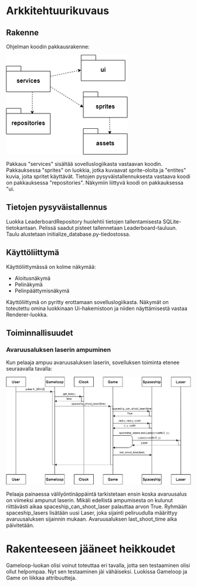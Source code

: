 # Arkkitehtuurikuvaus

## Rakenne
Ohjelman koodin pakkausrakenne:

![pakkauskaavio](https://github.com/NooraKemp/ot-harjoitustyo/blob/master/dokumentaatio/kuvat/pakkauskaavio.png)

Pakkaus "services" sisältää sovelluslogiikasta vastaavan koodin. Pakkauksessa "sprites" on luokkia, jotka kuvaavat sprite-oloita ja "entites" kuvia, joita spritet käyttävät. Tietojen pysyväistallennuksesta vastaava koodi on pakkauksessa "repositories". Näkymiin liittyvä koodi on pakkauksessa "ui.

## Tietojen pysyväistallennus
Luokka LeaderboardRepository huolehtii tietojen tallentamisesta SQLite-tietokantaan. Pelissä saadut pisteet tallennetaan Leaderboard-tauluun. Taulu alustetaan initialize_database.py-tiedostossa.

## Käyttöliittymä
Käyttöliittymässä on kolme näkymää:
- Aloitusnäkymä
- Pelinäkymä
- Pelinpäättymisnäkymä

Käyttöliittymä on pyritty erottamaan sovelluslogiikasta. Näkymät on toteutettu omina luokkinaan Ui-hakemistoon ja niiden näyttämisestä vastaa Renderer-luokka.

## Toiminnallisuudet
### Avaruusaluksen laserin ampuminen
Kun pelaaja ampuu avaruusaluksen laserin, sovelluksen toiminta etenee seuraavalla tavalla:

![laserin_ampuminen](https://github.com/NooraKemp/ot-harjoitustyo/blob/master/dokumentaatio/kuvat/laserin_ampuminen.png)

Pelaaja painaessa välilyöntinäppäintä tarkistetaan ensin koska avaruusalus on viimeksi ampunut laserin. Mikäli edellistä ampumisesta on kulunut riittävästi aikaa spaceship_can_shoot_laser palauttaa arvon True. Ryhmään spaceship_lasers lisätään uusi Laser, joka sijainti peliruudulla määrittyy avaruusaluksen sijainnin mukaan. Avaruusaluksen last_shoot_time aika päivitetään.

# Rakenteeseen jääneet heikkoudet
Gameloop-luokan olisi voinut toteuttaa eri tavalla, jotta sen testaaminen olisi ollut helpompaa. Nyt sen testaaminen jäi vähäiseksi. Luokissa Gameloop ja Game on liikkaa attribuutteja.
